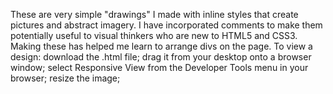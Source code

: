 These are very simple "drawings" I made with inline styles that create pictures and abstract imagery. I have incorporated comments to make them potentially useful to visual thinkers who are new to HTML5 and CSS3. Making these has helped me learn to arrange divs on the page. 
To view a design: 
download the .html file; 
drag it from your desktop onto a browser window;
select Responsive View from the Developer Tools menu in your browser;
resize the image; 
